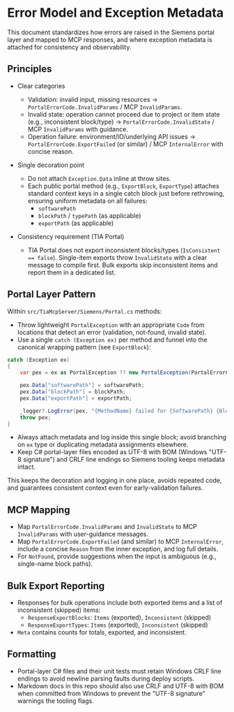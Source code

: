 ﻿# Error Model and Exception Metadata

This document standardizes how errors are raised in the Siemens portal layer and mapped to MCP responses, and where exception metadata is attached for consistency and observability.

## Principles

- Clear categories
  - Validation: invalid input, missing resources → `PortalErrorCode.InvalidParams` / MCP `InvalidParams`.
  - Invalid state: operation cannot proceed due to project or item state (e.g., inconsistent block/type) → `PortalErrorCode.InvalidState` / MCP `InvalidParams` with guidance.
  - Operation failure: environment/IO/underlying API issues → `PortalErrorCode.ExportFailed` (or similar) / MCP `InternalError` with concise reason.

- Single decoration point
  - Do not attach `Exception.Data` inline at throw sites.
  - Each public portal method (e.g., `ExportBlock`, `ExportType`) attaches standard context keys in a single catch block just before rethrowing, ensuring uniform metadata on all failures:
    - `softwarePath`
    - `blockPath` / `typePath` (as applicable)
    - `exportPath` (as applicable)

- Consistency requirement (TIA Portal)
  - TIA Portal does not export inconsistent blocks/types (`IsConsistent == false`). Single-item exports throw `InvalidState` with a clear message to compile first. Bulk exports skip inconsistent items and report them in a dedicated list.

## Portal Layer Pattern

Within `src/TiaMcpServer/Siemens/Portal.cs` methods:

- Throw lightweight `PortalException` with an appropriate `Code` from locations that detect an error (validation, not-found, invalid state).
- Use a single `catch (Exception ex)` per method and funnel into the canonical wrapping pattern (see `ExportBlock`):

```csharp
catch (Exception ex)
{
    var pex = ex as PortalException ?? new PortalException(PortalErrorCode.ExportFailed, "Export failed", null, ex);

    pex.Data["softwarePath"] = softwarePath;
    pex.Data["blockPath"] = blockPath;
    pex.Data["exportPath"] = exportPath;

    _logger?.LogError(pex, "{MethodName} failed for {SoftwarePath} {BlockPath} -> {ExportPath}", softwarePath, blockPath, exportPath);
    throw pex;
}
```

  - Always attach metadata and log inside this single block; avoid branching on `ex` type or duplicating metadata assignments elsewhere.
  - Keep C# portal-layer files encoded as UTF-8 with BOM (Windows "UTF-8 signature") and CRLF line endings so Siemens tooling keeps metadata intact.

This keeps the decoration and logging in one place, avoids repeated code, and guarantees consistent context even for early-validation failures.

## MCP Mapping

- Map `PortalErrorCode.InvalidParams` and `InvalidState` to MCP `InvalidParams` with user-guidance messages.
- Map `PortalErrorCode.ExportFailed` (and similar) to MCP `InternalError`, include a concise `Reason` from the inner exception, and log full details.
- For `NotFound`, provide suggestions when the input is ambiguous (e.g., single-name block paths).

## Bulk Export Reporting

- Responses for bulk operations include both exported items and a list of inconsistent (skipped) items:
  - `ResponseExportBlocks`: `Items` (exported), `Inconsistent` (skipped)
  - `ResponseExportTypes`: `Items` (exported), `Inconsistent` (skipped)
- `Meta` contains counts for totals, exported, and inconsistent.

## Formatting

- Portal-layer C# files and their unit tests must retain Windows CRLF line endings to avoid newline parsing faults during deploy scripts.
- Markdown docs in this repo should also use CRLF and UTF-8 with BOM when committed from Windows to prevent the "UTF-8 signature" warnings the tooling flags.
